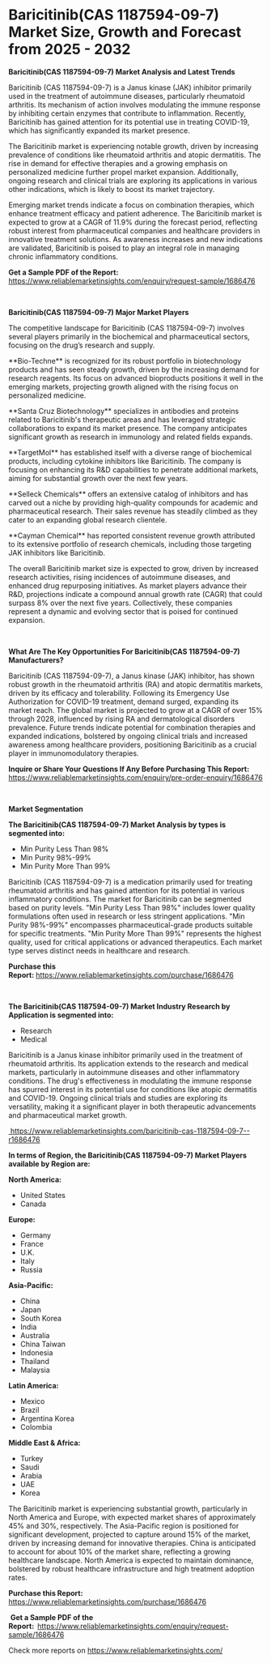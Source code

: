 <p><h1>Baricitinib(CAS 1187594-09-7) Market Size, Growth and Forecast from 2025 - 2032</h1></p><p><strong>Baricitinib(CAS 1187594-09-7) Market Analysis and Latest Trends</strong></p>
<p><p>Baricitinib (CAS 1187594-09-7) is a Janus kinase (JAK) inhibitor primarily used in the treatment of autoimmune diseases, particularly rheumatoid arthritis. Its mechanism of action involves modulating the immune response by inhibiting certain enzymes that contribute to inflammation. Recently, Baricitinib has gained attention for its potential use in treating COVID-19, which has significantly expanded its market presence.</p><p>The Baricitinib market is experiencing notable growth, driven by increasing prevalence of conditions like rheumatoid arthritis and atopic dermatitis. The rise in demand for effective therapies and a growing emphasis on personalized medicine further propel market expansion. Additionally, ongoing research and clinical trials are exploring its applications in various other indications, which is likely to boost its market trajectory.</p><p>Emerging market trends indicate a focus on combination therapies, which enhance treatment efficacy and patient adherence. The Baricitinib market is expected to grow at a CAGR of 11.9% during the forecast period, reflecting robust interest from pharmaceutical companies and healthcare providers in innovative treatment solutions. As awareness increases and new indications are validated, Baricitinib is poised to play an integral role in managing chronic inflammatory conditions.</p></p>
<p><strong>Get a Sample PDF of the Report:&nbsp;</strong> <a href="https://www.reliablemarketinsights.com/enquiry/request-sample/1686476?utm_campaign=1894&utm_medium=2&utm_source=Github&utm_content=ia&utm_term=26032025&utm_id=baricitinibcas-1187594-09-7">https://www.reliablemarketinsights.com/enquiry/request-sample/1686476</a></p>
<p>&nbsp;</p>
<p><strong>Baricitinib(CAS 1187594-09-7) Major Market Players</strong></p>
<p><p>The competitive landscape for Baricitinib (CAS 1187594-09-7) involves several players primarily in the biochemical and pharmaceutical sectors, focusing on the drug’s research and supply. </p><p>**Bio-Techne** is recognized for its robust portfolio in biotechnology products and has seen steady growth, driven by the increasing demand for research reagents. Its focus on advanced bioproducts positions it well in the emerging markets, projecting growth aligned with the rising focus on personalized medicine.</p><p>**Santa Cruz Biotechnology** specializes in antibodies and proteins related to Baricitinib's therapeutic areas and has leveraged strategic collaborations to expand its market presence. The company anticipates significant growth as research in immunology and related fields expands.</p><p>**TargetMol** has established itself with a diverse range of biochemical products, including cytokine inhibitors like Baricitinib. The company is focusing on enhancing its R&D capabilities to penetrate additional markets, aiming for substantial growth over the next few years.</p><p>**Selleck Chemicals** offers an extensive catalog of inhibitors and has carved out a niche by providing high-quality compounds for academic and pharmaceutical research. Their sales revenue has steadily climbed as they cater to an expanding global research clientele.</p><p>**Cayman Chemical** has reported consistent revenue growth attributed to its extensive portfolio of research chemicals, including those targeting JAK inhibitors like Baricitinib. </p><p>The overall Baricitinib market size is expected to grow, driven by increased research activities, rising incidences of autoimmune diseases, and enhanced drug repurposing initiatives. As market players advance their R&D, projections indicate a compound annual growth rate (CAGR) that could surpass 8% over the next five years. Collectively, these companies represent a dynamic and evolving sector that is poised for continued expansion.</p></p>
<p>&nbsp;</p>
<p><strong>What Are The Key Opportunities For Baricitinib(CAS 1187594-09-7) Manufacturers?</strong></p>
<p><p>Baricitinib (CAS 1187594-09-7), a Janus kinase (JAK) inhibitor, has shown robust growth in the rheumatoid arthritis (RA) and atopic dermatitis markets, driven by its efficacy and tolerability. Following its Emergency Use Authorization for COVID-19 treatment, demand surged, expanding its market reach. The global market is projected to grow at a CAGR of over 15% through 2028, influenced by rising RA and dermatological disorders prevalence. Future trends indicate potential for combination therapies and expanded indications, bolstered by ongoing clinical trials and increased awareness among healthcare providers, positioning Baricitinib as a crucial player in immunomodulatory therapies.</p></p>
<p><strong>Inquire or Share Your Questions If Any Before Purchasing This Report:</strong> <a href="https://www.reliablemarketinsights.com/enquiry/pre-order-enquiry/1686476?utm_campaign=1894&utm_medium=2&utm_source=Github&utm_content=ia&utm_term=26032025&utm_id=baricitinibcas-1187594-09-7">https://www.reliablemarketinsights.com/enquiry/pre-order-enquiry/1686476</a></p>
<p>&nbsp;</p>
<p><strong>Market Segmentation</strong></p>
<p><strong>The Baricitinib(CAS 1187594-09-7) Market Analysis by types is segmented into:</strong></p>
<p><ul><li>Min Purity Less Than 98%</li><li>Min Purity 98%-99%</li><li>Min Purity More Than 99%</li></ul></p>
<p><p>Baricitinib (CAS 1187594-09-7) is a medication primarily used for treating rheumatoid arthritis and has gained attention for its potential in various inflammatory conditions. The market for Baricitinib can be segmented based on purity levels. "Min Purity Less Than 98%" includes lower quality formulations often used in research or less stringent applications. "Min Purity 98%-99%" encompasses pharmaceutical-grade products suitable for specific treatments. "Min Purity More Than 99%" represents the highest quality, used for critical applications or advanced therapeutics. Each market type serves distinct needs in healthcare and research.</p></p>
<p><strong>Purchase this Report:&nbsp;</strong><a href="https://www.reliablemarketinsights.com/purchase/1686476?utm_campaign=1894&utm_medium=2&utm_source=Github&utm_content=ia&utm_term=26032025&utm_id=baricitinibcas-1187594-09-7">https://www.reliablemarketinsights.com/purchase/1686476</a></p>
<p>&nbsp;</p>
<p><strong>The Baricitinib(CAS 1187594-09-7) Market Industry Research by Application is segmented into:</strong></p>
<p><ul><li>Research</li><li>Medical</li></ul></p>
<p><p>Baricitinib is a Janus kinase inhibitor primarily used in the treatment of rheumatoid arthritis. Its application extends to the research and medical markets, particularly in autoimmune diseases and other inflammatory conditions. The drug's effectiveness in modulating the immune response has spurred interest in its potential use for conditions like atopic dermatitis and COVID-19. Ongoing clinical trials and studies are exploring its versatility, making it a significant player in both therapeutic advancements and pharmaceutical market growth.</p></p>
<p><a href="https://www.reliablemarketinsights.com/baricitinib-cas-1187594-09-7--r1686476?utm_campaign=1894&utm_medium=2&utm_source=Github&utm_content=ia&utm_term=26032025&utm_id=baricitinibcas-1187594-09-7">&nbsp;https://www.reliablemarketinsights.com/baricitinib-cas-1187594-09-7--r1686476</a></p>
<p><strong>In terms of Region, the Baricitinib(CAS 1187594-09-7) Market Players available by Region are:</strong></p>
<p>
    <p> <strong> North America: </strong>
        <ul>
            <li>United States</li>
            <li>Canada</li>
        </ul>
        </p> 
    <p> <strong> Europe: </strong>
        <ul>
            <li>Germany</li>
            <li>France</li>
            <li>U.K.</li>
            <li>Italy</li>
            <li>Russia</li>
        </ul>
        </p> 
    <p> <strong> Asia-Pacific: </strong>
        <ul>
            <li>China</li>
            <li>Japan</li>
            <li>South Korea</li>
            <li>India</li>
            <li>Australia</li>
            <li>China Taiwan</li>
            <li>Indonesia</li>
            <li>Thailand</li>
            <li>Malaysia</li>
        </ul>
        </p> 
    <p> <strong> Latin America: </strong>
        <ul>
            <li>Mexico</li>
            <li>Brazil</li>
            <li>Argentina Korea</li>
            <li>Colombia</li>
        </ul>
        </p> 
    <p> <strong> Middle East & Africa: </strong>
        <ul>
            <li>Turkey</li>
            <li>Saudi</li>
            <li>Arabia</li>
            <li>UAE</li>
            <li>Korea</li>
        </ul>
    </p>
    </p>
<p><p>The Baricitinib market is experiencing substantial growth, particularly in North America and Europe, with expected market shares of approximately 45% and 30%, respectively. The Asia-Pacific region is positioned for significant development, projected to capture around 15% of the market, driven by increasing demand for innovative therapies. China is anticipated to account for about 10% of the market share, reflecting a growing healthcare landscape. North America is expected to maintain dominance, bolstered by robust healthcare infrastructure and high treatment adoption rates.</p></p>
<p><strong>Purchase this Report: </strong><a href="https://www.reliablemarketinsights.com/purchase/1686476?utm_campaign=1894&utm_medium=2&utm_source=Github&utm_content=ia&utm_term=26032025&utm_id=baricitinibcas-1187594-09-7">https://www.reliablemarketinsights.com/purchase/1686476</a></p>
<p>&nbsp;<strong>Get a Sample PDF of the Report:&nbsp;&nbsp;</strong><a href="https://www.reliablemarketinsights.com/enquiry/request-sample/1686476?utm_campaign=1894&utm_medium=2&utm_source=Github&utm_content=ia&utm_term=26032025&utm_id=baricitinibcas-1187594-09-7">https://www.reliablemarketinsights.com/enquiry/request-sample/1686476</a></p>
<p><strong></strong></p>
<p>Check more reports on <a href="https://www.reliablemarketinsights.com/?utm_campaign=1894&utm_medium=2&utm_source=Github&utm_content=ia&utm_term=26032025&utm_id=baricitinibcas-1187594-09-7">https://www.reliablemarketinsights.com/</a></p>